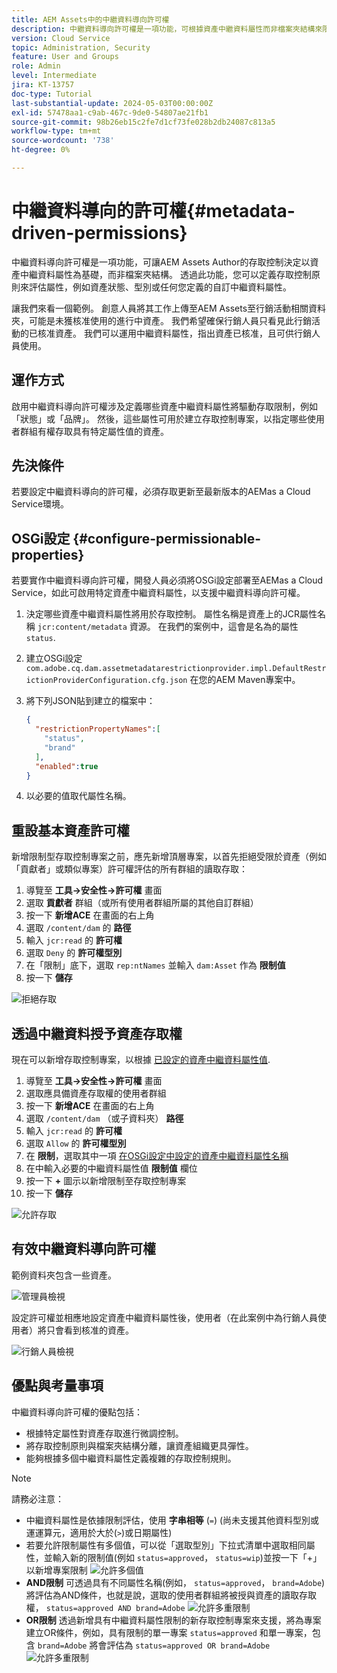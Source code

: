 ```yaml
---
title: AEM Assets中的中繼資料導向許可權
description: 中繼資料導向許可權是一項功能，可根據資產中繼資料屬性而非檔案夾結構來限制存取。
version: Cloud Service
topic: Administration, Security
feature: User and Groups
role: Admin
level: Intermediate
jira: KT-13757
doc-type: Tutorial
last-substantial-update: 2024-05-03T00:00:00Z
exl-id: 57478aa1-c9ab-467c-9de0-54807ae21fb1
source-git-commit: 98b26eb15c2fe7d1cf73fe028b2db24087c813a5
workflow-type: tm+mt
source-wordcount: '738'
ht-degree: 0%

---
```


# 中繼資料導向的許可權{#metadata-driven-permissions}

中繼資料導向許可權是一項功能，可讓AEM Assets Author的存取控制決定以資產中繼資料屬性為基礎，而非檔案夾結構。 透過此功能，您可以定義存取控制原則來評估屬性，例如資產狀態、型別或任何您定義的自訂中繼資料屬性。

讓我們來看一個範例。 創意人員將其工作上傳至AEM Assets至行銷活動相關資料夾，可能是未獲核准使用的進行中資產。 我們希望確保行銷人員只看見此行銷活動的已核准資產。 我們可以運用中繼資料屬性，指出資產已核准，且可供行銷人員使用。

## 運作方式

啟用中繼資料導向許可權涉及定義哪些資產中繼資料屬性將驅動存取限制，例如「狀態」或「品牌」。 然後，這些屬性可用於建立存取控制專案，以指定哪些使用者群組有權存取具有特定屬性值的資產。

## 先決條件

若要設定中繼資料導向的許可權，必須存取更新至最新版本的AEMas a Cloud Service環境。

## OSGi設定 {#configure-permissionable-properties}

若要實作中繼資料導向許可權，開發人員必須將OSGi設定部署至AEMas a Cloud Service，如此可啟用特定資產中繼資料屬性，以支援中繼資料導向許可權。

1. 決定哪些資產中繼資料屬性將用於存取控制。 屬性名稱是資產上的JCR屬性名稱 `jcr:content/metadata` 資源。 在我們的案例中，這會是名為的屬性 `status`.
1. 建立OSGi設定 `com.adobe.cq.dam.assetmetadatarestrictionprovider.impl.DefaultRestrictionProviderConfiguration.cfg.json` 在您的AEM Maven專案中。
1. 將下列JSON貼到建立的檔案中：

   ```json
   {
     "restrictionPropertyNames":[
       "status",
       "brand"
     ],
     "enabled":true
   }
   ```

1. 以必要的值取代屬性名稱。

## 重設基本資產許可權

新增限制型存取控制專案之前，應先新增頂層專案，以首先拒絕受限於資產（例如「貢獻者」或類似專案）許可權評估的所有群組的讀取存取：

1. 導覽至 __工具→安全性→許可權__ 畫面
1. 選取 __貢獻者__ 群組（或所有使用者群組所屬的其他自訂群組）
1. 按一下 __新增ACE__ 在畫面的右上角
1. 選取 `/content/dam` 的 __路徑__
1. 輸入 `jcr:read` 的 __許可權__
1. 選取 `Deny` 的 __許可權型別__
1. 在「限制」底下，選取 `rep:ntNames` 並輸入 `dam:Asset` 作為 __限制值__
1. 按一下 __儲存__

![拒絕存取](./assets/metadata-driven-permissions/deny-access.png)

## 透過中繼資料授予資產存取權

現在可以新增存取控制專案，以根據 [已設定的資產中繼資料屬性值](#configure-permissionable-properties).

1. 導覽至 __工具→安全性→許可權__ 畫面
1. 選取應具備資產存取權的使用者群組
1. 按一下 __新增ACE__ 在畫面的右上角
1. 選取 `/content/dam` （或子資料夾） __路徑__
1. 輸入 `jcr:read` 的 __許可權__
1. 選取 `Allow` 的 __許可權型別__
1. 在 __限制__，選取其中一項 [在OSGi設定中設定的資產中繼資料屬性名稱](#configure-permissionable-properties)
1. 在中輸入必要的中繼資料屬性值 __限制值__ 欄位
1. 按一下 __+__ 圖示以新增限制至存取控制專案
1. 按一下 __儲存__

![允許存取](./assets/metadata-driven-permissions/allow-access.png)

## 有效中繼資料導向許可權

範例資料夾包含一些資產。

![管理員檢視](./assets/metadata-driven-permissions/admin-view.png)

設定許可權並相應地設定資產中繼資料屬性後，使用者（在此案例中為行銷人員使用者）將只會看到核准的資產。

![行銷人員檢視](./assets/metadata-driven-permissions/marketeer-view.png)

## 優點與考量事項

中繼資料導向許可權的優點包括：

- 根據特定屬性對資產存取進行微調控制。
- 將存取控制原則與檔案夾結構分離，讓資產組織更具彈性。
- 能夠根據多個中繼資料屬性定義複雜的存取控制規則。

>[!NOTE]
>
> 請務必注意：
> 
> - 中繼資料屬性是依據限制評估，使用 __字串相等__ (`=`) (尚未支援其他資料型別或運運算元，適用於大於(`>`)或日期屬性)
> - 若要允許限制屬性有多個值，可以從「選取型別」下拉式清單中選取相同屬性，並輸入新的限制值(例如 `status=approved`， `status=wip`)並按一下「+」以新增專案限制
> ![允許多個值](./assets/metadata-driven-permissions/allow-multiple-values.png)
> - __AND限制__ 可透過具有不同屬性名稱(例如， `status=approved`， `brand=Adobe`)將評估為AND條件，也就是說，選取的使用者群組將被授與資產的讀取存取權， `status=approved AND brand=Adobe`
> ![允許多重限制](./assets/metadata-driven-permissions/allow-multiple-restrictions.png)
> - __OR限制__ 透過新增具有中繼資料屬性限制的新存取控制專案來支援，將為專案建立OR條件，例如，具有限制的單一專案 `status=approved` 和單一專案，包含 `brand=Adobe` 將會評估為 `status=approved OR brand=Adobe`
> ![允許多重限制](./assets/metadata-driven-permissions/allow-multiple-aces.png)
